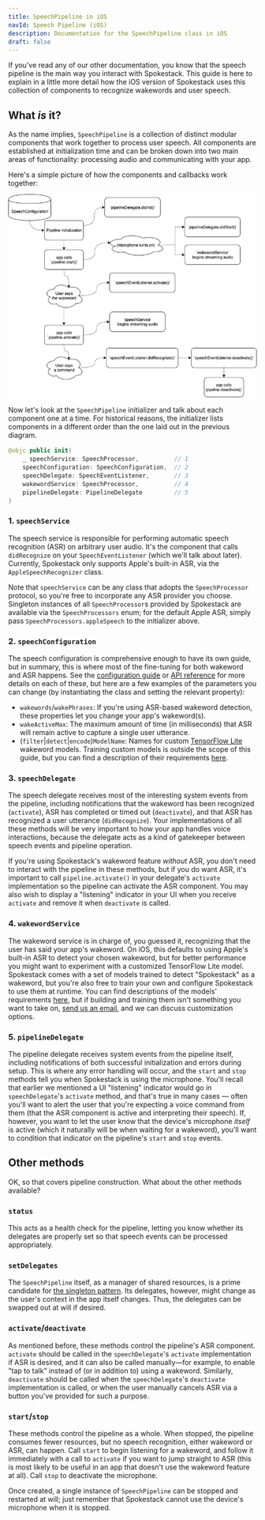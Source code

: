 ```yaml
---
title: SpeechPipeline in iOS
navId: Speech Pipeline (iOS)
description: Documentation for the SpeechPipeline class in iOS
draft: false
---
```


If you've read any of our other documentation, you know that the speech pipeline is the main way you interact with Spokestack. This guide is here to explain in a little more detail how the iOS version of Spokestack uses this collection of components to recognize wakewords and user speech.

## What _is_ it?

As the name implies, `SpeechPipeline` is a collection of distinct modular components that work together to process user speech. All components are established at initialization time and can be broken down into two main areas of functionality: processing audio and communicating with your app.

Here's a simple picture of how the components and callbacks work together:

![](images/speech_pipeline.png 'iOS speech pipeline')

Now let's look at the `SpeechPipeline` initializer and talk about each component one at a time. For historical reasons, the initializer lists components in a different order than the one laid out in the previous diagram.

```swift
@objc public init(
    _ speechService: SpeechProcessor,          // 1
    speechConfiguration: SpeechConfiguration,  // 2
    speechDelegate: SpeechEventListener,       // 3
    wakewordService: SpeechProcessor,          // 4
    pipelineDelegate: PipelineDelegate         // 5
)
```

### 1. `speechService`

The speech service is responsible for performing automatic speech recognition (ASR) on arbitrary user audio. It's the component that calls `didRecognize` on your `SpeechEventListener` (which we'll talk about later). Currently, Spokestack only supports Apple's built-in ASR, via the `AppleSpeechRecognizer` class.

Note that `speechService` can be any class that adopts the `SpeechProcessor` protocol, so you're free to incorporate any ASR provider you choose. Singleton instances of all `SpeechProcessor`s provided by Spokestack are available via the `SpeechProcessors` enum; for the default Apple ASR, simply pass `SpeechProcessors.appleSpeech` to the initializer above.

### 2. `speechConfiguration`

The speech configuration is comprehensive enough to have its own guide, but in summary, this is where most of the fine-tuning for both wakeword and ASR happens. See the [configuration guide](docs/Concepts/pipeline-configuration) or [API reference](https://spokestack.github.io/spokestack-ios/) for more details on each of these, but here are a few examples of the parameters you can change (by instantiating the class and setting the relevant property):

- `wakewords`/`wakePhrases`: If you're using ASR-based wakeword detection, these properties let you change your app's wakeword(s).
- `wakeActiveMax`: The maximum amount of time (in milliseconds) that ASR will remain active to capture a single user utterance.
- (`filter`|`detect`|`encode`)`ModelName`: Names for custom [TensorFlow Lite](https://www.tensorflow.org/lite) wakeword models. Training custom models is outside the scope of this guide, but you can find a description of their requirements [here](wakeword-models).

### 3. `speechDelegate`

The speech delegate receives most of the interesting system events from the pipeline, including notifications that the wakeword has been recognized (`activate`), ASR has completed or timed out (`deactivate`), and that ASR has recognized a user utterance (`didRecognize`). Your implementations of all these methods will be very important to how your app handles voice interactions, because the delegate acts as a kind of gatekeeper between speech events and pipeline operation.

If you're using Spokestack's wakeword feature _without_ ASR, you don't need to interact with the pipeline in these methods, but if you do want ASR, it's important to call `pipeline.activate()` in your delegate's `activate` implementation so the pipeline can activate the ASR component. You may also wish to display a "listening" indicator in your UI when you receive `activate` and remove it when `deactivate` is called.

### 4. `wakewordService`

The wakeword service is in charge of, you guessed it, recognizing that the user has said your app's wakeword. On iOS, this defaults to using Apple's built-in ASR to detect your chosen wakeword, but for better performance you might want to experiment with a customized TensorFlow Lite model. Spokestack comes with a set of models trained to detect "Spokestack" as a wakeword, but you're also free to train your own and configure Spokestack to use them at runtime. You can find descriptions of the models' requirements [here](wakeword-models), but if building and training them isn't something you want to take on, [send us an email](mailto:hello@spokestack.io), and we can discuss customization options.

### 5. `pipelineDelegate`

The pipeline delegate receives system events from the pipeline itself, including notifications of both successful initialization and errors during setup. This is where any error handling will occur, and the `start` and `stop` methods tell you when Spokestack is using the microphone. You'll recall that earlier we mentioned a UI "listening" indicator would go in `speechDelegate`'s `activate` method, and that's true in many cases — often you'll want to alert the user that you're expecting a voice command from them (that the ASR component is active and interpreting their speech). If, however, you want to let the user know that the device's microphone _itself_ is active (which it naturally will be when waiting for a wakeword), you'll want to condition that indicator on the pipeline's `start` and `stop` events.

## Other methods

OK, so that covers pipeline construction. What about the other methods available?

### `status`

This acts as a health check for the pipeline, letting you know whether its delegates are properly set so that speech events can be processed appropriately.

### `setDelegates`

The `SpeechPipeline` itself, as a manager of shared resources, is a prime candidate for [the singleton pattern](https://en.wikipedia.org/wiki/Singleton_pattern). Its delegates, however, might change as the user's context in the app itself changes. Thus, the delegates can be swapped out at will if desired.

### `activate`/`deactivate`

As mentioned before, these methods control the pipeline's ASR component. `activate` should be called in the `speechDelegate`'s `activate` implementation if ASR is desired, and it can also be called manually—for example, to enable "tap to talk" instead of (or in addition to) using a wakeword. Similarly, `deactivate` should be called when the `speechDelegate`'s `deactivate` implementation is called, or when the user manually cancels ASR via a button you've provided for such a purpose.

### `start`/`stop`

These methods control the pipeline as a whole. When stopped, the pipeline consumes fewer resources, but no speech recognition, either wakeword or ASR, can happen. Call `start` to begin listening for a wakeword, and follow it immediately with a call to `activate` if you want to jump straight to ASR (this is most likely to be useful in an app that doesn't use the wakeword feature at all). Call `stop` to deactivate the microphone.

Once created, a single instance of `SpeechPipeline` can be stopped and restarted at will; just remember that Spokestack cannot use the device's microphone when it is stopped.
